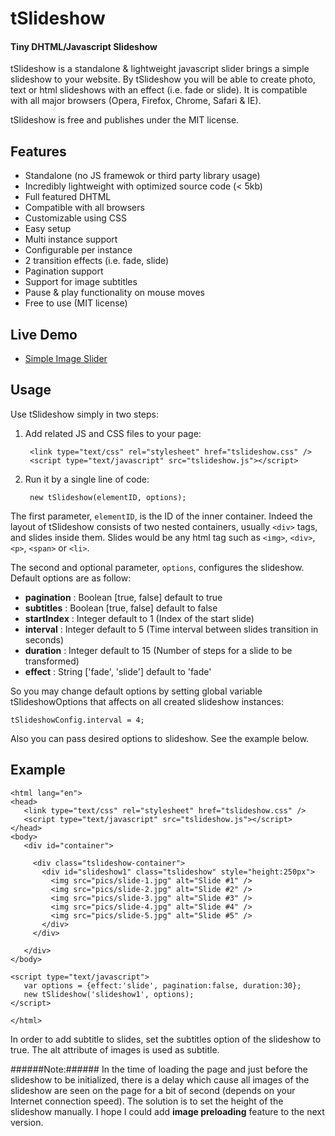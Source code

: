 tSlideshow
==========
#### Tiny DHTML/Javascript Slideshow ####

tSlideshow is a standalone & lightweight javascript slider brings a simple slideshow to your website. By tSlideshow you will be able to create photo, text or html slideshows with an effect (i.e. fade or slide). It is compatible with all major browsers (Opera, Firefox, Chrome, Safari & IE).

tSlideshow is free and publishes under the MIT license.

Features
--------
* Standalone (no JS framewok or third party library usage)
* Incredibly lightweight with optimized source code (< 5kb)
* Full featured DHTML
* Compatible with all browsers
* Customizable using CSS
* Easy setup
* Multi instance support
* Configurable per instance
* 2 transition effects (i.e. fade, slide)
* Pagination support
* Support for image subtitles
* Pause & play functionality on mouse moves
* Free to use (MIT license)

Live Demo
---------
* <a href="http://mohsen.khahani.com/demo/tslideshow/sample.html" target="_blank">Simple Image Slider</a>

Usage
-----
Use tSlideshow simply in two steps:

1. Add related JS and CSS files to your page:

        <link type="text/css" rel="stylesheet" href="tslideshow.css" />
        <script type="text/javascript" src="tslideshow.js"></script>

2. Run it by a single line of code:

        new tSlideshow(elementID, options);

The first parameter, `elementID`, is the ID of the inner container. Indeed the layout of tSlideshow consists of two nested containers, usually `<div>` tags, and slides inside them. Slides would be any html tag such as `<img>`, `<div>`, `<p>`, `<span>` or `<li>`.

The second and optional parameter, `options`, configures the slideshow. Default options are as follow:
* **pagination** : Boolean [true, false] default to true
* **subtitles**  : Boolean [true, false] default to false
* **startIndex** : Integer default to 1 (Index of the start slide)
* **interval**   : Integer default to 5 (Time interval between slides transition in seconds)
* **duration**   : Integer default to 15 (Number of steps for a slide to be transformed)
* **effect**     : String ['fade', 'slide'] default to 'fade'

So you may change default options by setting global variable tSlideshowOptions that affects on all created slideshow instances:

    tSlideshowConfig.interval = 4;

Also you can pass desired options to slideshow. See the example below.

Example
-------
    <html lang="en">
    <head>
       <link type="text/css" rel="stylesheet" href="tslideshow.css" />
       <script type="text/javascript" src="tslideshow.js"></script>
    </head>
    <body>
       <div id="container">
      
         <div class="tslideshow-container">
           <div id="slideshow1" class="tslideshow" style="height:250px">
             <img src="pics/slide-1.jpg" alt="Slide #1" />
             <img src="pics/slide-2.jpg" alt="Slide #2" />
             <img src="pics/slide-3.jpg" alt="Slide #3" />
             <img src="pics/slide-4.jpg" alt="Slide #4" />
             <img src="pics/slide-5.jpg" alt="Slide #5" />
           </div>
         </div>
      
       </div>
    </body>
      
    <script type="text/javascript">
       var options = {effect:'slide', pagination:false, duration:30};
       new tSlideshow('slideshow1', options);
    </script>
  
    </html>

In order to add subtitle to slides, set the subtitles option of the slideshow to true. The alt attribute of images is used as subtitle.

######Note:######
In the time of loading the page and just before the slideshow to be initialized, there is a delay which cause all images of the slideshow are seen on the page for a bit of second (depends on your Internet connection speed). The solution is to set the height of the slideshow manually. I hope I could add **image preloading** feature to the next version.
